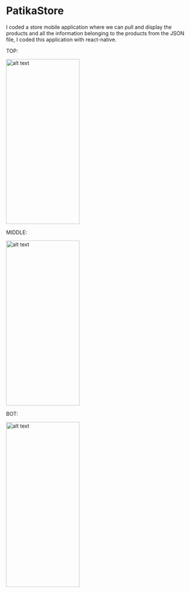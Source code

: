 # PatikaStore
I coded a store mobile application where we can pull and display the products and all the information belonging to the products from the JSON file, I coded this application with react-native.

TOP:

<img src="https://user-images.githubusercontent.com/92800666/221207708-bcfc1e7e-65b8-4024-8451-805ba5691798.png" alt="alt text" width="200" height="450">


MIDDLE:

<img src="https://user-images.githubusercontent.com/92800666/221207724-6d4e537d-cea9-4e76-bd85-f884d877c256.png" alt="alt text" width="200" height="450">


BOT:

<img src="https://user-images.githubusercontent.com/92800666/221208093-e545e4e5-ba35-4052-8686-2f2156def552.png" alt="alt text" width="200" height="450">

